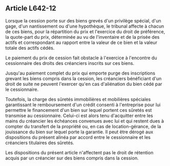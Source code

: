 Article L642-12
----
Lorsque la cession porte sur des biens grevés d'un privilège spécial, d'un gage,
d'un nantissement ou d'une hypothèque, le tribunal affecte à chacun de ces
biens, pour la répartition du prix et l'exercice du droit de préférence, la
quote-part du prix, déterminée au vu de l'inventaire et de la prisée des actifs
et correspondant au rapport entre la valeur de ce bien et la valeur totale des
actifs cédés.

Le paiement du prix de cession fait obstacle à l'exercice à l'encontre du
cessionnaire des droits des créanciers inscrits sur ces biens.

Jusqu'au paiement complet du prix qui emporte purge des inscriptions grevant les
biens compris dans la cession, les créanciers bénéficiant d'un droit de suite ne
peuvent l'exercer qu'en cas d'aliénation du bien cédé par le cessionnaire.

Toutefois, la charge des sûretés immobilières et mobilières spéciales
garantissant le remboursement d'un crédit consenti à l'entreprise pour lui
permettre le financement d'un bien sur lequel portent ces sûretés est transmise
au cessionnaire. Celui-ci est alors tenu d'acquitter entre les mains du
créancier les échéances convenues avec lui et qui restent dues à compter du
transfert de la propriété ou, en cas de location-gérance, de la jouissance du
bien sur lequel porte la garantie. Il peut être dérogé aux dispositions du
présent alinéa par accord entre le cessionnaire et les créanciers titulaires des
sûretés.

Les dispositions du présent article n'affectent pas le droit de rétention acquis
par un créancier sur des biens compris dans la cession.
